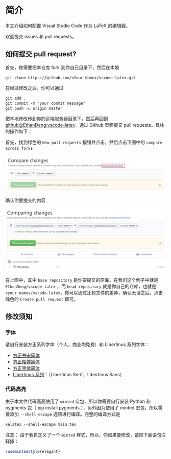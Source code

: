# 简介

本文介绍如何配置 Visual Studio Code 作为 LaTeX 的编辑器。

欢迎提交 issues 和 pull requests。

## 如何提交 pull request?

首先，你需要把本仓库 fork 到你自己目录下，然后在本地

```shell
git clone https://github.com/<Your Name>/vscode-latex.git
```

在经过修改之后，你可以通过

```shell
git add .
git commit -m "your commit message"
git push -u origin master
```
把本地修改传到你的远端服务器目录下，然后再回到 [github@EthanDeng:vscode-latex](https://github.com/EthanDeng/vscode-latex/pulls)，通过 Github 页面提交 pull requests。具体的操作如下：

首先，找到绿色的 `New pull requests` 按钮并点击，然后点击下图中的 `compare across forks`

![](./image/pr-1.png)

确认你要提交的内容

![](./image/pr-2.png)

在上图中，其中 `base repository` 是你要提交的原库，在我们这个例子中就是 `EthanDeng/vscode-latex` ，而 `head repository` 就是你自己的仓库，也就是 `<your name>/vscode-latex`，你可以通过比较文件的差异，确认无误之后，点击绿色的 `Create pull request` 即可。


## 修改须知

### 字体

请自行安装方正系列字体（个人，商业均免费）和 Libertinus 系列字体：

+ [方正书宋简体](http://www.foundertype.com/index.php/FontInfo/index.html?id=151)
+ [方正楷体简体](http://www.foundertype.com/index.php/FontInfo/index.html?id=137)
+ [方正黑体简体](http://www.foundertype.com/index.php/FontInfo/index.html?id=131)
+ [Libertinus 系列](https://github.com/libertinus-fonts/libertinus)：（Libertinus Serif，Libertinus Sans）

### 代码高亮

由于本文件代码高亮使用了 `minted` 宏包，所以你需要自行安装 Python 和 pygments 包（ pip install pygments ），另外因为使用了 minted 宏包，所以需要添加 `--shell-escape`  选项进行编译。完整的编译方式是

```tex
xelatex --shell-escape main.tex
```

注意： 由于我自定义了⼀个 `minted` 样式，所以，你如果要修改，请把下面语句注释掉：

```tex
\usemintedstyle{elegant}
```
